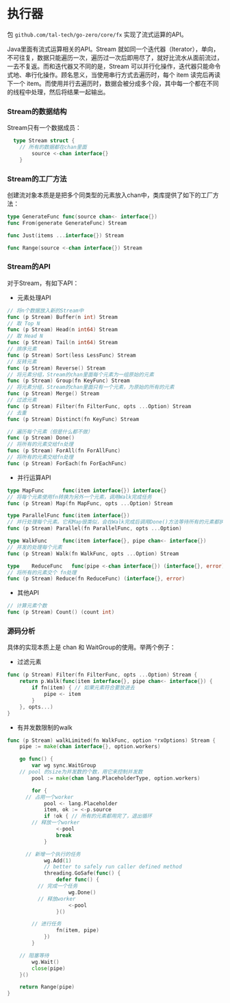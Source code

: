 #  执行器

包 `github.com/tal-tech/go-zero/core/fx` 实现了流式运算的API。

Java里面有流式运算相关的API。Stream 就如同一个迭代器（Iterator），单向，不可往复，数据只能遍历一次，遍历过一次后即用尽了，就好比流水从面前流过，一去不复返。而和迭代器又不同的是，Stream 可以并行化操作，迭代器只能命令式地、串行化操作。顾名思义，当使用串行方式去遍历时，每个 item 读完后再读下一个 item。而使用并行去遍历时，数据会被分成多个段，其中每一个都在不同的线程中处理，然后将结果一起输出。



### Stream的数据结构

Stream只有一个数据成员：

```go
  type Stream struct {
    // 所有的数据都在chan里面
		source <-chan interface{}
	}
```



### Stream的工厂方法

创建流对象本质是是把多个同类型的元素放入chan中，类库提供了如下的工厂方法：

```go
type GenerateFunc func(source chan<- interface{})
func From(generate GenerateFunc) Stream

func Just(items ...interface{}) Stream 

func Range(source <-chan interface{}) Stream 
```



### Stream的API

对于Stream，有如下API：

- 元素处理API

```go
// 将n个数据放入新的Stream中
func (p Stream) Buffer(n int) Stream
// 取 Top N
func (p Stream) Head(n int64) Stream
// 取 Head N
func (p Stream) Tail(n int64) Stream
// 排序元素
func (p Stream) Sort(less LessFunc) Stream
// 反转元素
func (p Stream) Reverse() Stream 
// 将元素分组，Stream的chan里面每个元素为一组原始的元素
func (p Stream) Group(fn KeyFunc) Stream 
// 将元素分组，Stream的chan里面只有一个元素，为原始的所有的元素
func (p Stream) Merge() Stream
// 过滤元素
func (p Stream) Filter(fn FilterFunc, opts ...Option) Stream
// 去重
func (p Stream) Distinct(fn KeyFunc) Stream

// 遍历每个元素（但是什么都不做）
func (p Stream) Done()
// 将所有的元素交给fn处理
func (p Stream) ForAll(fn ForAllFunc)
// 将所有的元素交给fn处理
func (p Stream) ForEach(fn ForEachFunc)
```



- 并行运算API

```go
type MapFunc      func(item interface{}) interface{}
// 将每个元素使用fn转换为另外一个元素，调用Walk完成任务
func (p Stream) Map(fn MapFunc, opts ...Option) Stream

type ParallelFunc func(item interface{})
// 并行处理每个元素。它和Map很类似，会在Walk完成后调用Done()方法等待所有的元素都执行完成
func (p Stream) Parallel(fn ParallelFunc, opts ...Option) 

type WalkFunc     func(item interface{}, pipe chan<- interface{})
// 并发的处理每个元素
func (p Stream) Walk(fn WalkFunc, opts ...Option) Stream

type 	ReduceFunc   func(pipe <-chan interface{}) (interface{}, error)
// 将所有的元素交个 fn处理
func (p Stream) Reduce(fn ReduceFunc) (interface{}, error)
```



- 其他API

```go
// 计算元素个数
func (p Stream) Count() (count int)
```



### 源码分析

具体的实现本质上是 chan 和 WaitGroup的使用。举两个例子：

- 过滤元素

```go
func (p Stream) Filter(fn FilterFunc, opts ...Option) Stream {
	return p.Walk(func(item interface{}, pipe chan<- interface{}) {
		if fn(item) { // 如果元素符合要放进去
			pipe <- item
		}
	}, opts...)
}
```



- 有并发数限制的walk

```go
func (p Stream) walkLimited(fn WalkFunc, option *rxOptions) Stream {
	pipe := make(chan interface{}, option.workers)

	go func() {
		var wg sync.WaitGroup
    // pool 的size为并发数的个数，用它来控制并发数
		pool := make(chan lang.PlaceholderType, option.workers)

		for {
      // 占用一个worker
			pool <- lang.Placeholder
			item, ok := <-p.source
			if !ok { // 所有的元素都用完了，退出循环
        // 释放一个worker
				<-pool
				break
			}

      // 新增一个执行的任务
			wg.Add(1)
			// better to safely run caller defined method
			threading.GoSafe(func() {
				defer func() {
          // 完成一个任务
					wg.Done()
          // 释放worker
					<-pool
				}()

        // 进行任务
				fn(item, pipe)
			})
		}

    // 阻塞等待
		wg.Wait()
		close(pipe)
	}()

	return Range(pipe)
}
```

